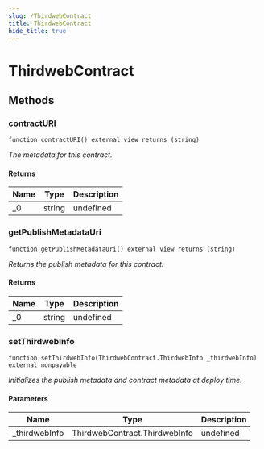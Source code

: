```yaml
---
slug: /ThirdwebContract
title: ThirdwebContract
hide_title: true
---
```


# ThirdwebContract

## Methods

### contractURI

```solidity
function contractURI() external view returns (string)
```

_The metadata for this contract._

#### Returns

| Name | Type   | Description |
| ---- | ------ | ----------- |
| \_0  | string | undefined   |

### getPublishMetadataUri

```solidity
function getPublishMetadataUri() external view returns (string)
```

_Returns the publish metadata for this contract._

#### Returns

| Name | Type   | Description |
| ---- | ------ | ----------- |
| \_0  | string | undefined   |

### setThirdwebInfo

```solidity
function setThirdwebInfo(ThirdwebContract.ThirdwebInfo _thirdwebInfo) external nonpayable
```

_Initializes the publish metadata and contract metadata at deploy time._

#### Parameters

| Name           | Type                          | Description |
| -------------- | ----------------------------- | ----------- |
| \_thirdwebInfo | ThirdwebContract.ThirdwebInfo | undefined   |
